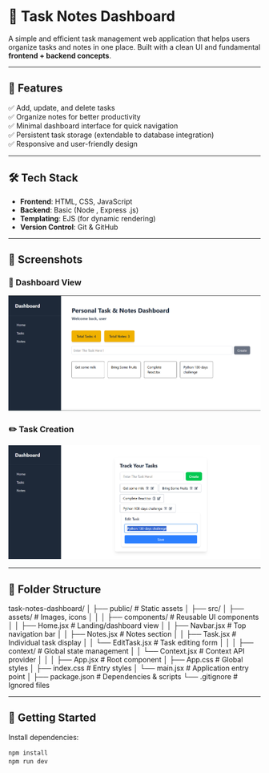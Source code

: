 # 📝 Task Notes Dashboard  
A simple and efficient task management web application that helps users organize tasks and notes in one place. Built with a clean UI and fundamental **frontend + backend concepts**.

------------------------------------------

## 🚀 Features
✅ Add, update, and delete tasks  
✅ Organize notes for better productivity  
✅ Minimal dashboard interface for quick navigation  
✅ Persistent task storage (extendable to database integration)  
✅ Responsive and user-friendly design  

------------------------------------------

## 🛠️ Tech Stack
- **Frontend**: HTML, CSS, JavaScript  
- **Backend**: Basic (Node , Express .js)  
- **Templating**: EJS (for dynamic rendering)  
- **Version Control**: Git & GitHub  

------------------------------------------

## 📱 Screenshots

### 📌 Dashboard View
![Dashboard Screenshot](./Screenshot%202025-08-14%20233412.png)

### ✏️ Task Creation
![Task Creation Screenshot](./Screenshot%202025-08-14%20233502.png)

-----------------------------------------

## 📂 Folder Structure

task-notes-dashboard/
│
├── public/                 # Static assets
│
├── src/
│   ├── assets/             # Images, icons
│   │
│   ├── components/         # Reusable UI components
│   │   ├── Home.jsx        # Landing/dashboard view
│   │   ├── Navbar.jsx      # Top navigation bar
│   │   ├── Notes.jsx       # Notes section
│   │   ├── Task.jsx        # Individual task display
│   │   └── EditTask.jsx    # Task editing form
│   │
│   ├── context/            # Global state management
│   │   └── Context.jsx     # Context API provider
│   │
│   ├── App.jsx             # Root component
│   ├── App.css             # Global styles
│   ├── index.css           # Entry styles
│   └── main.jsx            # Application entry point
│
├── package.json            # Dependencies & scripts
└── .gitignore              # Ignored files


------------------------------------------

## 🚀 Getting Started  

Install dependencies:  
```bash
npm install
npm run dev




